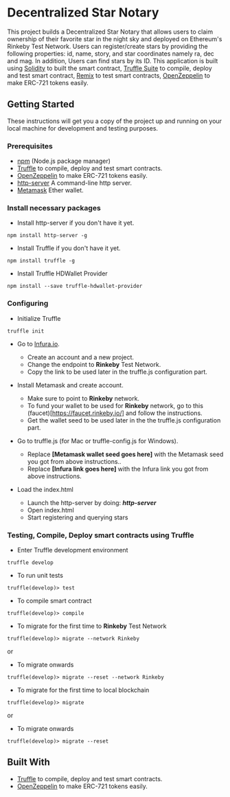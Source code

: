 # Decentralized Star Notary

This project builds a Decentralized Star Notary that allows users to claim ownership of their favorite star in the night sky and deployed on Ethereum's Rinkeby Test Network. Users can register/create stars by providing the following properties: id, name, story, and star coordinates namely ra, dec and mag. In addition, Users can find stars by its ID. This application is built using [Solidity](https://solidity.readthedocs.io/en/v0.4.25/) to built the smart contract, [Truffle Suite](https://truffleframework.com/) to compile, deploy and test smart contract, [Remix](https://remix.ethereum.org/#optimize=false&version=soljson-v0.5.0+commit.1d4f565a.js) to test smart contracts, [OpenZeppelin](https://openzeppelin.org/) to make ERC-721 tokens easily.

## Getting Started

These instructions will get you a copy of the project up and running on your local machine for development and testing purposes.

### Prerequisites
- [npm](https://www.npmjs.com/) (Node.js package manager)
- [Truffle](https://truffleframework.com/) to compile, deploy and test smart contracts.
- [OpenZeppelin](https://openzeppelin.org/) to make ERC-721 tokens easily.
- [http-server](https://www.npmjs.com/package/http-server) A command-line http server.
- [Metamask](https://metamask.io/) Ether wallet.

### Install necessary packages

- Install http-server if you don't have it yet.
```
npm install http-server -g
```

- Install Truffle if you don't have it yet.
```
npm install truffle -g
```

- Install Truffle HDWallet Provider
```
npm install --save truffle-hdwallet-provider
```

### Configuring

- Initialize Truffle
```
truffle init
```

- Go to [Infura.io](https://www.infura.io/). 
  - Create an account and a new project.
  - Change the endpoint to **Rinkeby** Test Network.
  - Copy the link to be used later in the truffle.js configuration part.

- Install Metamask and create account.
  - Make sure to point to **Rinkeby** network.
  - To fund your wallet to be used for **Rinkeby** network, go to this (faucet)[https://faucet.rinkeby.io/] and follow the instructions.
  - Get the wallet seed to be used later in the the truffle.js configuration part.

- Go to truffle.js (for Mac or truffle-config.js for Windows).
  - Replace **[Metamask wallet seed goes here]** with the Metamask seed you got from above instructions..
  - Replace **[Infura link goes here]** with the Infura link you got from above instructions.

- Load the index.html
  - Launch the http-server by doing: ***http-server***
  - Open index.html
  - Start registering and querying stars



### Testing, Compile, Deploy smart contracts using Truffle

- Enter Truffle development environment
```
truffle develop
```

- To run unit tests
```
truffle(develop)> test
```

- To compile smart contract
```
truffle(develop)> compile
```

- To migrate for the first time to **Rinkeby** Test Network
```
truffle(develop)> migrate --network Rinkeby
```
or 
- To migrate onwards
```
truffle(develop)> migrate --reset --network Rinkeby
```

- To migrate for the first time to local blockchain
```
truffle(develop)> migrate
```
or 
- To migrate onwards
```
truffle(develop)> migrate --reset
```

## Built With

- [Truffle](https://truffleframework.com/) to compile, deploy and test smart contracts.
- [OpenZeppelin](https://openzeppelin.org/) to make ERC-721 tokens easily.
